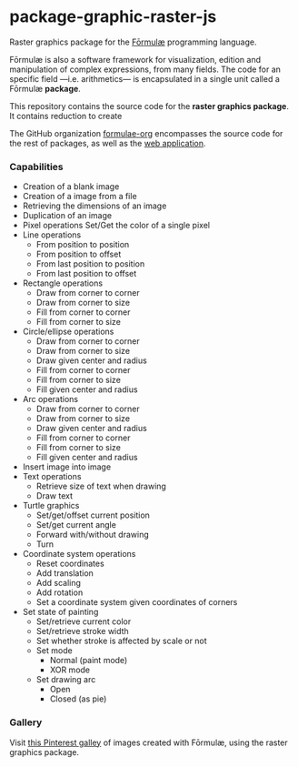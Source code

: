 # package-graphic-raster-js

Raster graphics package for the [Fōrmulæ](https://formulae.org) programming language.

Fōrmulæ is also a software framework for visualization, edition and manipulation of complex expressions, from many fields. The code for an specific field —i.e. arithmetics— is encapsulated in a single unit called a Fōrmulæ **package**.

This repository contains the source code for the **raster graphics package**. It contains reduction to create

The GitHub organization [formulae-org](https://github.com/formulae-org) encompasses the source code for the rest of packages, as well as the [web application](https://github.com/formulae-org/formulae-js).

<!--
Take a look at this [tutorial](https://formulae.org/?script=tutorials/Complex) to know the capabilities of the Fōrmulæ arithmetic package.
-->

### Capabilities ###

* Creation of a blank image
* Creation of a image from a file
* Retrieving the dimensions of an image
* Duplication of an image
* Pixel operations
    Set/Get the color of a single pixel
* Line operations
    * From position to position
    * From position to offset
    * From last position to position
    * From last position to offset
* Rectangle operations
    * Draw from corner to corner
    * Draw from corner to size
    * Fill from corner to corner
    * Fill from corner to size
* Circle/ellipse operations
    * Draw from corner to corner
    * Draw from corner to size
    * Draw given center and radius
    * Fill from corner to corner
    * Fill from corner to size
    * Fill given center and radius
* Arc operations
    * Draw from corner to corner
    * Draw from corner to size
    * Draw given center and radius
    * Fill from corner to corner
    * Fill from corner to size
    * Fill given center and radius
* Insert image into image
* Text operations
    * Retrieve size of text when drawing
    * Draw text
* Turtle graphics
    * Set/get/offset current position
    * Set/get current angle
    * Forward with/without drawing
    * Turn
* Coordinate system operations
    * Reset coordinates
    * Add translation
    * Add scaling
    * Add rotation
    * Set a coordinate system given coordinates of corners
* Set state of painting
    * Set/retrieve current color
    * Set/retrieve stroke width
    * Set whether stroke is affected by scale or not
    * Set mode
       * Normal (paint mode)
       * XOR mode
    * Set drawing arc
       * Open
       * Closed (as pie)

### Gallery

Visit [this Pinterest galley](https://www.pinterest.com/formulae_org/_created/) of images created with Fōrmulæ, using the raster graphics package.

